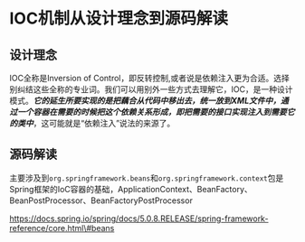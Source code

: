 # IOC机制从设计理念到源码解读

## 设计理念

IOC全称是Inversion of Control，即反转控制,或者说是依赖注入更为合适。选择别纠结这些全称的专业词。我们可以用别外一些方式去理解它，IOC，是一种设计模式。_**它的延生所要实现的是把藕合从代码中移出去，统一放到XML文件中，通过一个容器在需要的时候把这个依赖关系形成，即把需要的接口实现注入到需要它的类中**_，这可能就是“依赖注入”说法的来源了。



## 源码解读

主要涉及到`org.springframework.beans`和`org.springframework.context`包是Spring框架的IoC容器的基础，ApplicationContext、BeanFactory、BeanPostProcessor、BeanFactoryPostProcessor

https://docs.spring.io/spring/docs/5.0.8.RELEASE/spring-framework-reference/core.html\#beans




